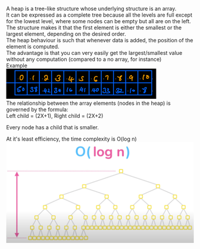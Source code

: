 A heap is a tree-like structure whose underlying structure is an array.  
It can be expressed as a complete tree because all the levels are full except for the lowest level, where some nodes can be empty but all are on the left.  
The structure makes it that the first element is either the smallest or the largest element, 
depending on the desired order.  
The heap behaviour is such that whenever data is added, the position of the element is computed.  
The advantage is that you can very easily get the largest/smallest value without any computation (compared to a no array, for instance)  
Example  
![](images/img.png)  
The relationship between the array elements (nodes in the heap) is governed by the formula:  
Left child = (2X+1), Right child = (2X+2)  
  
Every node has a child that is smaller.  

At it's least efficiency, the time complexity is O(log n)  
![](images/img_1.png)
